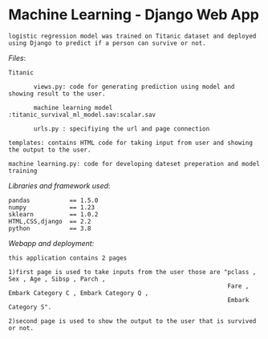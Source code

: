 # Machine Learning - Django Web App

    logistic regression model was trained on Titanic dataset and deployed using Django to predict if a person can survive or not.

*Files*:

    Titanic
    
           views.py: code for generating prediction using model and showing result to the user.
    
           machine learning model :titanic_survival_ml_model.sav:scalar.sav
           
           urls.py : specifiying the url and page connection

    templates: contains HTML code for taking input from user and showing the output to the user.
    
    machine learning.py: code for developing dateset preperation and model training
    
*Libraries and framework used*:

    pandas           == 1.5.0
    numpy            == 1.23
    sklearn          == 1.0.2
    HTML,CSS,django  == 2.2
    python           == 3.8

*Webapp and deployment:*

    this application contains 2 pages
    
    1)first page is used to take inputs from the user those are "pclass , Sex , Age , Sibsp , Parch ,
                                                                 Fare , Embark Category C , Embark Category Q ,
                                                                 Embark Category S".
    
    2)second page is used to show the output to the user that is survived or not.
    
    
    

